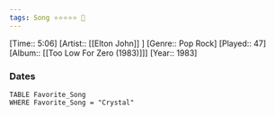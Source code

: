 ```yaml
---
tags: Song ⭐⭐⭐⭐⭐ 💛
---
```

[Time:: 5:06]
[Artist:: [[Elton John]] ]
[Genre:: Pop Rock]
[Played:: 47]
[Album:: [[Too Low For Zero (1983)]]]
[Year:: 1983]
### Dates
````dataview
TABLE Favorite_Song
WHERE Favorite_Song = "Crystal"
````